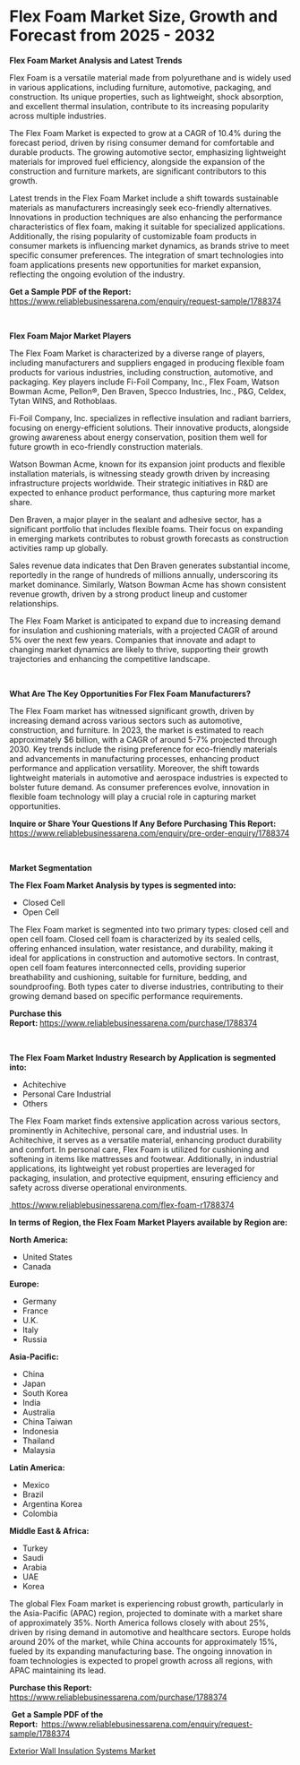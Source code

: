 <p><h1>Flex Foam Market Size, Growth and Forecast from 2025 - 2032</h1></p><p><strong>Flex Foam Market Analysis and Latest Trends</strong></p>
<p><p>Flex Foam is a versatile material made from polyurethane and is widely used in various applications, including furniture, automotive, packaging, and construction. Its unique properties, such as lightweight, shock absorption, and excellent thermal insulation, contribute to its increasing popularity across multiple industries.</p><p>The Flex Foam Market is expected to grow at a CAGR of 10.4% during the forecast period, driven by rising consumer demand for comfortable and durable products. The growing automotive sector, emphasizing lightweight materials for improved fuel efficiency, alongside the expansion of the construction and furniture markets, are significant contributors to this growth. </p><p>Latest trends in the Flex Foam Market include a shift towards sustainable materials as manufacturers increasingly seek eco-friendly alternatives. Innovations in production techniques are also enhancing the performance characteristics of flex foam, making it suitable for specialized applications. Additionally, the rising popularity of customizable foam products in consumer markets is influencing market dynamics, as brands strive to meet specific consumer preferences. The integration of smart technologies into foam applications presents new opportunities for market expansion, reflecting the ongoing evolution of the industry.</p></p>
<p><strong>Get a Sample PDF of the Report:&nbsp;</strong> <a href="https://www.reliablebusinessarena.com/enquiry/request-sample/1788374?utm_campaign=3272&utm_medium=2&utm_source=Github&utm_content=ia&utm_term=02042025&utm_id=flex-foam">https://www.reliablebusinessarena.com/enquiry/request-sample/1788374</a></p>
<p>&nbsp;</p>
<p><strong>Flex Foam Major Market Players</strong></p>
<p><p>The Flex Foam Market is characterized by a diverse range of players, including manufacturers and suppliers engaged in producing flexible foam products for various industries, including construction, automotive, and packaging. Key players include Fi-Foil Company, Inc., Flex Foam, Watson Bowman Acme, Pellon®, Den Braven, Specco Industries, Inc., P&G, Celdex, Tytan WINS, and Rothoblaas.</p><p>Fi-Foil Company, Inc. specializes in reflective insulation and radiant barriers, focusing on energy-efficient solutions. Their innovative products, alongside growing awareness about energy conservation, position them well for future growth in eco-friendly construction materials.</p><p>Watson Bowman Acme, known for its expansion joint products and flexible installation materials, is witnessing steady growth driven by increasing infrastructure projects worldwide. Their strategic initiatives in R&D are expected to enhance product performance, thus capturing more market share.</p><p>Den Braven, a major player in the sealant and adhesive sector, has a significant portfolio that includes flexible foams. Their focus on expanding in emerging markets contributes to robust growth forecasts as construction activities ramp up globally.</p><p>Sales revenue data indicates that Den Braven generates substantial income, reportedly in the range of hundreds of millions annually, underscoring its market dominance. Similarly, Watson Bowman Acme has shown consistent revenue growth, driven by a strong product lineup and customer relationships.</p><p>The Flex Foam Market is anticipated to expand due to increasing demand for insulation and cushioning materials, with a projected CAGR of around 5% over the next few years. Companies that innovate and adapt to changing market dynamics are likely to thrive, supporting their growth trajectories and enhancing the competitive landscape.</p></p>
<p>&nbsp;</p>
<p><strong>What Are The Key Opportunities For Flex Foam Manufacturers?</strong></p>
<p><p>The Flex Foam market has witnessed significant growth, driven by increasing demand across various sectors such as automotive, construction, and furniture. In 2023, the market is estimated to reach approximately $6 billion, with a CAGR of around 5-7% projected through 2030. Key trends include the rising preference for eco-friendly materials and advancements in manufacturing processes, enhancing product performance and application versatility. Moreover, the shift towards lightweight materials in automotive and aerospace industries is expected to bolster future demand. As consumer preferences evolve, innovation in flexible foam technology will play a crucial role in capturing market opportunities.</p></p>
<p><strong>Inquire or Share Your Questions If Any Before Purchasing This Report:</strong> <a href="https://www.reliablebusinessarena.com/enquiry/pre-order-enquiry/1788374?utm_campaign=3272&utm_medium=2&utm_source=Github&utm_content=ia&utm_term=02042025&utm_id=flex-foam">https://www.reliablebusinessarena.com/enquiry/pre-order-enquiry/1788374</a></p>
<p>&nbsp;</p>
<p><strong>Market Segmentation</strong></p>
<p><strong>The Flex Foam Market Analysis by types is segmented into:</strong></p>
<p><ul><li>Closed Cell</li><li>Open Cell</li></ul></p>
<p><p>The Flex Foam market is segmented into two primary types: closed cell and open cell foam. Closed cell foam is characterized by its sealed cells, offering enhanced insulation, water resistance, and durability, making it ideal for applications in construction and automotive sectors. In contrast, open cell foam features interconnected cells, providing superior breathability and cushioning, suitable for furniture, bedding, and soundproofing. Both types cater to diverse industries, contributing to their growing demand based on specific performance requirements.</p></p>
<p><strong>Purchase this Report:&nbsp;</strong><a href="https://www.reliablebusinessarena.com/purchase/1788374?utm_campaign=3272&utm_medium=2&utm_source=Github&utm_content=ia&utm_term=02042025&utm_id=flex-foam">https://www.reliablebusinessarena.com/purchase/1788374</a></p>
<p>&nbsp;</p>
<p><strong>The Flex Foam Market Industry Research by Application is segmented into:</strong></p>
<p><ul><li>Achitechive</li><li>Personal Care Industrial</li><li>Others</li></ul></p>
<p><p>The Flex Foam market finds extensive application across various sectors, prominently in Achitechive, personal care, and industrial uses. In Achitechive, it serves as a versatile material, enhancing product durability and comfort. In personal care, Flex Foam is utilized for cushioning and softening in items like mattresses and footwear. Additionally, in industrial applications, its lightweight yet robust properties are leveraged for packaging, insulation, and protective equipment, ensuring efficiency and safety across diverse operational environments.</p></p>
<p><a href="https://www.reliablebusinessarena.com/flex-foam-r1788374?utm_campaign=3272&utm_medium=2&utm_source=Github&utm_content=ia&utm_term=02042025&utm_id=flex-foam">&nbsp;https://www.reliablebusinessarena.com/flex-foam-r1788374</a></p>
<p><strong>In terms of Region, the Flex Foam Market Players available by Region are:</strong></p>
<p>
    <p> <strong> North America: </strong>
        <ul>
            <li>United States</li>
            <li>Canada</li>
        </ul>
        </p> 
    <p> <strong> Europe: </strong>
        <ul>
            <li>Germany</li>
            <li>France</li>
            <li>U.K.</li>
            <li>Italy</li>
            <li>Russia</li>
        </ul>
        </p> 
    <p> <strong> Asia-Pacific: </strong>
        <ul>
            <li>China</li>
            <li>Japan</li>
            <li>South Korea</li>
            <li>India</li>
            <li>Australia</li>
            <li>China Taiwan</li>
            <li>Indonesia</li>
            <li>Thailand</li>
            <li>Malaysia</li>
        </ul>
        </p> 
    <p> <strong> Latin America: </strong>
        <ul>
            <li>Mexico</li>
            <li>Brazil</li>
            <li>Argentina Korea</li>
            <li>Colombia</li>
        </ul>
        </p> 
    <p> <strong> Middle East & Africa: </strong>
        <ul>
            <li>Turkey</li>
            <li>Saudi</li>
            <li>Arabia</li>
            <li>UAE</li>
            <li>Korea</li>
        </ul>
    </p>
    </p>
<p><p>The global Flex Foam market is experiencing robust growth, particularly in the Asia-Pacific (APAC) region, projected to dominate with a market share of approximately 35%. North America follows closely with about 25%, driven by rising demand in automotive and healthcare sectors. Europe holds around 20% of the market, while China accounts for approximately 15%, fueled by its expanding manufacturing base. The ongoing innovation in foam technologies is expected to propel growth across all regions, with APAC maintaining its lead.</p></p>
<p><strong>Purchase this Report: </strong><a href="https://www.reliablebusinessarena.com/purchase/1788374?utm_campaign=3272&utm_medium=2&utm_source=Github&utm_content=ia&utm_term=02042025&utm_id=flex-foam">https://www.reliablebusinessarena.com/purchase/1788374</a></p>
<p>&nbsp;<strong>Get a Sample PDF of the Report:&nbsp;&nbsp;</strong><a href="https://www.reliablebusinessarena.com/enquiry/request-sample/1788374?utm_campaign=3272&utm_medium=2&utm_source=Github&utm_content=ia&utm_term=02042025&utm_id=flex-foam">https://www.reliablebusinessarena.com/enquiry/request-sample/1788374</a></p>
<p><strong></strong></p>
<p><p><a href="https://github.com/akermigarib/Market-Research-Report-List-1/blob/main/exterior-wall-insulation-systems-market.md?utm_campaign=3272&utm_medium=2&utm_source=Github&utm_content=ia&utm_term=02042025&utm_id=flex-foam">Exterior Wall Insulation Systems Market</a></p></p>